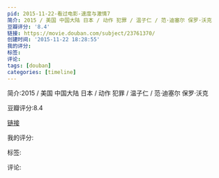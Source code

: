 ```yaml
---
pid: 2015-11-22-看过电影-速度与激情7
简介: 2015 / 美国 中国大陆 日本 / 动作 犯罪 / 温子仁 / 范·迪塞尔 保罗·沃克
豆瓣评分: '8.4'
链接: https://movie.douban.com/subject/23761370/
创建时间: '2015-11-22 18:28:55'
我的评分:
标签:
评论:
tags: [douban]
categories: [timeline]
---
```

简介:2015 / 美国 中国大陆 日本 / 动作 犯罪 / 温子仁 / 范·迪塞尔 保罗·沃克

豆瓣评分:8.4

[链接](https://movie.douban.com/subject/23761370/)

我的评分:

标签:

评论:

